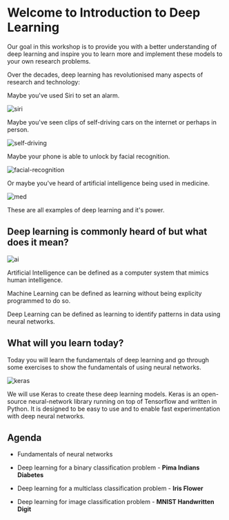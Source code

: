 # Welcome to Introduction to Deep Learning

Our goal in this workshop is to provide you with a better understanding of deep learning and inspire you to learn more and implement these models to your own research problems.



Over the decades, deep learning has revolutionised many aspects of research and technology:

Maybe you've used Siri to set an alarm.

![siri](https://static1.squarespace.com/static/54f96b07e4b04529199fd6a5/t/5b5b393a1ae6cf14d8e0dc67/1532705098916/Siri+setting+alarm+demo.gif)

Maybe you've seen clips of self-driving cars on the internet or perhaps in person.

![self-driving](https://media1.tenor.com/images/8456fab940258acf57869491f5cc18d3/tenor.gif?itemid=10697697)

Maybe your phone is able to unlock by facial recognition.

![facial-recognition](https://cdn.vox-cdn.com/thumbor/Izxk07irjgvKcoeA1z1tvc4geVY=/400x0/filters:no_upscale()/cdn.vox-cdn.com/uploads/chorus_asset/file/9865669/FoolishAlarmingAttwatersprairiechicken_max_14mb.gif)

Or maybe you've heard of artificial intelligence being used in medicine.

![med](https://storage.googleapis.com/gweb-uniblog-publish-prod/original_images/lung_cancer_scan.gif)

These are all examples of deep learning and it's power.

## Deep learning is commonly heard of but what does it mean?

![ai](https://1.bp.blogspot.com/-ldVI2916ElA/W_aQyOoUFMI/AAAAAAAAFmw/0AMKqgpUlA0e2qOdomvaLy8IHW2_xMmKACLcBGAs/s1600/AI%2B-%2BML%2B-%2BDL.PNG)

Artificial Intelligence can be defined as a computer system that mimics human intelligence.

Machine Learning can be defined as learning without being explicity programmed to do so.

Deep Learning can be defined as learning to identify patterns in data using neural networks.

## What will you learn today?

Today you will learn the fundamentals of deep learning and go through some exercises to show the fundamentals of using neural networks.

![keras](https://keras.io/img/keras-logo-small.jpg)

We will use Keras to create these deep learning models. Keras is an open-source neural-network library running on top of Tensorflow and written in Python. It is designed to be easy to use and to enable fast experimentation with deep neural networks.

## Agenda 

* Fundamentals of neural networks

* Deep learning for a binary classification problem - **Pima Indians Diabetes**

* Deep learning for a multiclass classification problem - **Iris Flower**

* Deep learning for image classification problem - **MNIST Handwritten Digit**
